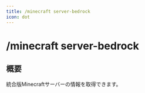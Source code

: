 ```yaml
---
title: /minecraft server-bedrock
icon: dot
---
```


# /minecraft server-bedrock
## 概要
統合版Minecraftサーバーの情報を取得できます。